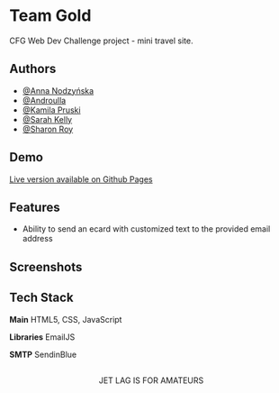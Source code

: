
# Team Gold

CFG Web Dev Challenge project - mini travel site.


## Authors

- [@Anna Nodzyńska](https://www.github.com/neternefer)
- [@Androulla](https://github.com/n1ght0wl)
- [@Kamila Pruski](https://github.com/pruskikam)
- [@Sarah Kelly](https://github.com/sloukelly)
- [@Sharon Roy]()


## Demo

[Live version available on Github Pages]()


## Features

- Ability to send an ecard with customized text to the provided email address

## Screenshots


## Tech Stack

**Main** HTML5, CSS, JavaScript

**Libraries** EmailJS

**SMTP** SendinBlue

##  

<p align="center">JET LAG IS FOR AMATEURS</p>

